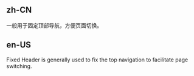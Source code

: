 ## zh-CN

一般用于固定顶部导航，方便页面切换。

## en-US

Fixed Header is generally used to fix the top navigation to facilitate page switching.

<style>
#components-layout-demo-fixed .logo {
  float: left;
  width: 120px;
  height: 31px;
  margin: 16px 24px 16px 0;
  background: rgba(255, 255, 255, 0.2);
}
#components-layout-demo-fixed .site-layout .site-layout-background {
  background: #fff;
}
</style>

<style>
[data-theme="dark"] .site-layout .site-layout-background {
  background: #141414;
}
</style>
